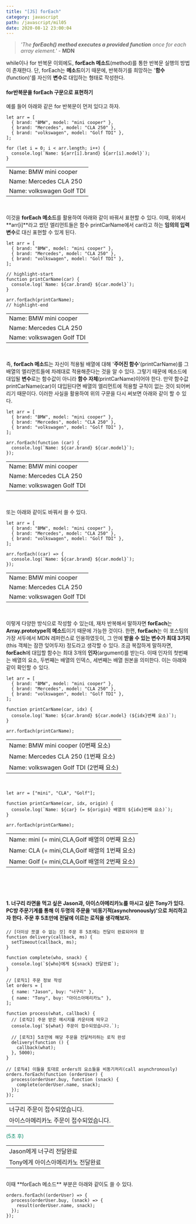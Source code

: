 ```yaml
---
title: "[JS] forEach"
category: javascript
path: /javascript/mil05
date: 2020-08-12 23:00:04
---
```


> _'The **forEach() method executes a provided function** once for each array element.'_ - **MDN**

while이나 for 반복문 이외에도, **forEach 메소드**(method)를 통한 반복문 실행의 방법이 존재한다. 단, forEach는 **메소드**이기 때문에, 반복하기를 희망하는 '**함수**(function)'를 자신의 **변수**로 대입하는 형태로 작성한다.

#### for반복문을 forEach 구문으로 표현하기

예를 들어 아래와 같은 for 반복문이 먼저 있다고 하자.

```jsx{numberLines: true}
let arr = [
  { brand: "BMW", model: "mini cooper" },
  { brand: "Mercedes", model: "CLA 250" },
  { brand: "volkswagen", model: "Golf TDI" },
];

for (let i = 0; i < arr.length; i++) {
  console.log(`Name: ${arr[i].brand} ${arr[i].model}`);
}
```

<table>
  <tr><td>Name: BMW mini cooper</td></tr>
  <tr><td>Name: Mercedes CLA 250</td></tr>
  <tr><td>Name: volkswagen Golf TDI</td></tr>
</table>
<br>

이것을 **forEach 메소드**를 활용하여 아래와 같이 바꿔서 표현할 수 있다. 이때, 위에서 **arr[i]**라고 썼던 엘리먼트들은 함수 printCarName에서 car라고 하는 **임의의 입력변수**로 대신 표현할 수 있게 된다.

```jsx{numberLines: true}
let arr = [
  { brand: "BMW", model: "mini cooper" },
  { brand: "Mercedes", model: "CLA 250" },
  { brand: "volkswagen", model: "Golf TDI" },
];

// highlight-start
function printCarName(car) {
  console.log(`Name: ${car.brand} ${car.model}`);
}

arr.forEach(printCarName);
// highlight-end
```

<table>
  <tr><td>Name: BMW mini cooper</td></tr>
  <tr><td>Name: Mercedes CLA 250</td></tr>
  <tr><td>Name: volkswagen Golf TDI</td></tr>
</table>
<br>

즉, **forEach 메소드**는 자신이 적용될 배열에 대해 '**주어진 함수**'(printCarName)를 그 배열의 엘리먼트들에 차례대로 적용해준다는 것을 알 수 있다. 그렇기 때문에 메소드에 대입될 **변수**로는 함수값이 아니라 **함수 자체**(printCarName)이어야 한다. 만약 함수값 printCarName(car)이 대입된다면 배열의 엘리먼트에 적용할 규칙이 없는 것이 되어버리기 때문이다. 이러한 사실을 활용하여 위의 구문을 다시 써보면 아래와 같이 할 수 있다.

```jsx{numberLines: true}
let arr = [
  { brand: "BMW", model: "mini cooper" },
  { brand: "Mercedes", model: "CLA 250" },
  { brand: "volkswagen", model: "Golf TDI" },
];

arr.forEach(function (car) {
  console.log(`Name: ${car.brand} ${car.model}`);
});
```

<table>
  <tr><td>Name: BMW mini cooper</td></tr>
  <tr><td>Name: Mercedes CLA 250</td></tr>
  <tr><td>Name: volkswagen Golf TDI</td></tr>
</table>
<br>

또는 아래와 같이도 바꿔서 쓸 수 있다.

```jsx{numberLines: true}
let arr = [
  { brand: "BMW", model: "mini cooper" },
  { brand: "Mercedes", model: "CLA 250" },
  { brand: "volkswagen", model: "Golf TDI" },
];

arr.forEach((car) => {
  console.log(`Name: ${car.brand} ${car.model}`);
});
```

<table>
  <tr><td>Name: BMW mini cooper</td></tr>
  <tr><td>Name: Mercedes CLA 250</td></tr>
  <tr><td>Name: volkswagen Golf TDI</td></tr>
</table>
<br>

이렇게 다양한 방식으로 작성할 수 있는데, 재차 반복해서 말하자면 **forEach**는 **Array.prototype의 메소드**이기 때문에 가능한 것이다. 한편, **forEach**는 이 포스팅의 가장 서두에서 MDN 레퍼런스로 인용하였듯이, 그 안에 **받을 수 있는 변수가 최대 3가지**(this 객체는 잠깐 잊어두자) 정도라고 생각할 수 있다. 조금 복잡하게 말하자면, **forEach**에 대입할 함수는 최대 3개의 **인자**(argument)를 받는다. 이때 인자의 첫번째는 배열의 요소, 두번째는 배열의 인덱스, 세번째는 배열 원본을 의미한다. 이는 아래와 같이 확인할 수 있다.

```jsx{numberLines: true}
let arr = [
  { brand: "BMW", model: "mini cooper" },
  { brand: "Mercedes", model: "CLA 250" },
  { brand: "volkswagen", model: "Golf TDI" },
];

function printCarName(car, idx) {
  console.log(`Name: ${car.brand} ${car.model} (${idx}번째 요소)`);
}

arr.forEach(printCarName);
```

<table>
  <tr><td>Name: BMW mini cooper (0번째 요소)</td></tr>
  <tr><td>Name: Mercedes CLA 250 (1번째 요소)</td></tr>
  <tr><td>Name: volkswagen Golf TDI (2번째 요소)</td></tr>
</table>
<br>

```jsx{numberLines: true}
let arr = ["mini", "CLA", "Golf"];

function printCarName(car, idx, origin) {
  console.log(`Name: ${car} (= ${origin} 배열의 ${idx}번째 요소)`);
}

arr.forEach(printCarName);
```

<table>
  <tr><td>Name: mini (= mini,CLA,Golf 배열의 0번째 요소)</td></tr>
  <tr><td>Name: CLA (= mini,CLA,Golf 배열의 1번째 요소)</td></tr>
  <tr><td>Name: Golf (= mini,CLA,Golf 배열의 2번째 요소)</td></tr>
</table>
<br>
<br>
<br>

#### 1. 너구리 라면을 먹고 싶은 Jason과, 아이스아메리카노를 마시고 싶은 Tony가 있다. PC방 주문기계를 통해 이 두명의 주문을 '비동기적(asynchronously)'으로 처리하고자 한다. 주문 후 5초만에 전달에 이르는 로직을 생각해보자.

```jsx{numberLines: true}
// [더이상 쪼갤 수 없는 것] 주문 후 5초에는 전달이 완료되어야 함
function delivery(callback, ms) {
  setTimeout(callback, ms);
}

function complete(who, snack) {
  console.log(`${who}에게 ${snack} 전달완료`);
}

// [로직1] 주문 정보 작성
let orders = [
  { name: "Jason", buy: "너구리" },
  { name: "Tony", buy: "아이스아메리카노" },
];

function process(what, callback) {
  // [로직2] 주문 받은 메시지를 카운터에 띄우고
  console.log(`${what} 주문이 접수되었습니다.`);

  // [로직3] 5초만에 해당 주문을 전달처리하는 로직 완성
  delivery(function () {
    callback(what);
  }, 5000);
}

// [로직4] 이들을 토대로 orders의 요소들을 비동기처리(call asynchronously)
orders.forEach(function (orderUser) {
  process(orderUser.buy, function (snack) {
    complete(orderUser.name, snack);
  });
});
```

<span style="color:#088A68">
<table style="border-color:#088A68">
  <tr><td>너구리 주문이 접수되었습니다.</td></tr>
  <tr><td>아이스아메리카노 주문이 접수되었습니다.</td></tr>
</table>
(5초 후)
<table style="border-color:#088A68">
  <tr><td>Jason에게 너구리 전달완료</td></tr>
  <tr><td>Tony에게 아이스아메리카노 전달완료</td></tr>
</table>
<br>
</span>
이때 **forEach 메소드** 부분은 아래와 같이도 쓸 수 있다.

```jsx{numberLines: true}
orders.forEach((orderUser) => {
  process(orderUser.buy, (snack) => {
    result(orderUser.name, snack);
  });
});
```
